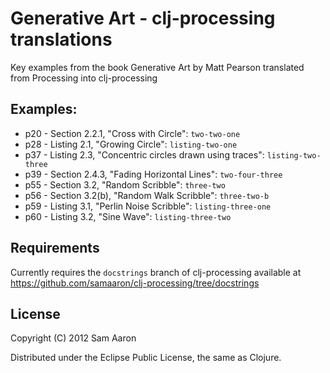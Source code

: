 # Generative Art - clj-processing translations

Key examples from the book Generative Art by Matt Pearson translated from Processing into clj-processing

## Examples:

* p20 - Section 2.2.1, "Cross with Circle": `two-two-one`
* p28 - Listing 2.1, "Growing Circle": `listing-two-one`
* p37 - Listing 2.3, "Concentric circles drawn using traces": `listing-two-three`
* p39 - Section 2.4.3, "Fading Horizontal Lines": `two-four-three`
* p55 - Section 3.2, "Random Scribble": `three-two`
* p56 - Section 3.2(b), "Random Walk Scribble": `three-two-b`
* p59 - Listing 3.1, "Perlin Noise Scribble": `listing-three-one`
* p60 - Listing 3.2, "Sine Wave": `listing-three-two`

## Requirements

Currently requires the `docstrings` branch of clj-processing available at https://github.com/samaaron/clj-processing/tree/docstrings

## License

Copyright (C) 2012 Sam Aaron

Distributed under the Eclipse Public License, the same as Clojure.
